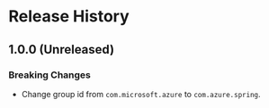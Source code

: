 # Release History

## 1.0.0 (Unreleased)
### Breaking Changes
- Change group id from `com.microsoft.azure` to `com.azure.spring`.